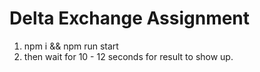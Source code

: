 # Delta Exchange Assignment
1. npm i && npm run start
2. then wait for 10 - 12 seconds for result to show up.
